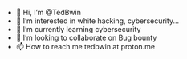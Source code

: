 - 👋 Hi, I’m @TedBwin
- 👀 I’m interested in white hacking, cybersecurity...
- 🌱 I’m currently learning cybersecurity
- 💞️ I’m looking to collaborate on Bug bounty
- 📫 How to reach me tedbwin at proton.me

<!---
TedBwin/TedBwin is a ✨ special ✨ repository because its `README.md` (this file) appears on your GitHub profile.
You can click the Preview link to take a look at your changes.
--->
